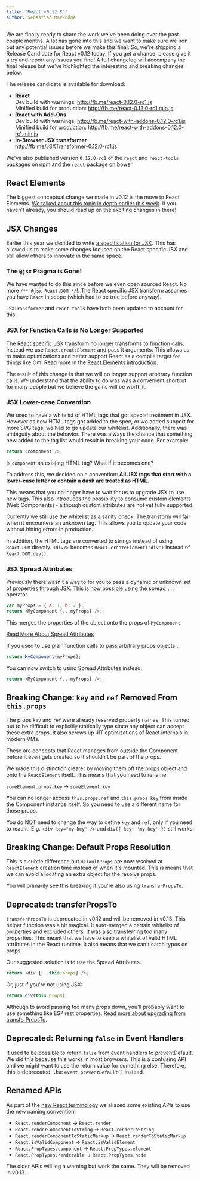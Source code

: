 ```yaml
---
title: "React v0.12 RC"
author: Sebastian Markbåge
---
```


We are finally ready to share the work we've been doing over the past couple months. A lot has gone into this and we want to make sure we iron out any potential issues before we make this final. So, we're shipping a Release Candidate for React v0.12 today. If you get a chance, please give it a try and report any issues you find! A full changelog will accompany the final release but we've highlighted the interesting and breaking changes below.


The release candidate is available for download:

* **React**  
  Dev build with warnings: <http://fb.me/react-0.12.0-rc1.js>  
  Minified build for production: <http://fb.me/react-0.12.0-rc1.min.js>  
* **React with Add-Ons**  
  Dev build with warnings: <http://fb.me/react-with-addons-0.12.0-rc1.js>  
  Minified build for production: <http://fb.me/react-with-addons-0.12.0-rc1.min.js>  
* **In-Browser JSX transformer**  
  <http://fb.me/JSXTransformer-0.12.0-rc1.js>

We've also published version `0.12.0-rc1` of the `react` and `react-tools` packages on npm and the `react` package on bower.


## React Elements

The biggest conceptual change we made in v0.12 is the move to React Elements. [We talked about this topic in depth earlier this week](/react/blog/2014/10/14/introducting-react-elements.html). If you haven't already, you should read up on the exciting changes in there!


## JSX Changes

Earlier this year we decided to write [a specification for JSX](http://facebook.github.io/jsx/). This has allowed us to make some changes focused on the React specific JSX and still allow others to innovate in the same space.


### The `@jsx` Pragma is Gone!

We have wanted to do this since before we even open sourced React. No more `/** @jsx React.DOM */`!. The React specific JSX transform assumes you have `React` in scope (which had to be true before anyway).

`JSXTransformer` and `react-tools` have both been updated to account for this.


### JSX for Function Calls is No Longer Supported

The React specific JSX transform no longer transforms to function calls. Instead we use `React.createElement` and pass it arguments. This allows us to make optimizations and better support React as a compile target for things like Om. Read more in the [React Elements introduction](/react/blog/2014/10/14/introducting-react-elements.html).

The result of this change is that we will no longer support arbitrary function calls. We understand that the ability to do was was a convenient shortcut for many people but we believe the gains will be worth it.


### JSX Lower-case Convention

We used to have a whitelist of HTML tags that got special treatment in JSX. However as new HTML tags got added to the spec, or we added support for more SVG tags, we had to go update our whitelist. Additionally, there was ambiguity about the behavior. There was always the chance that something new added to the tag list would result in breaking your code. For example:

```javascript
return <component />;
```

Is `component` an existing HTML tag? What if it becomes one?

To address this, we decided on a convention: __All JSX tags that start with a lower-case letter or contain a dash are treated as HTML.__

This means that you no longer have to wait for us to upgrade JSX to use new tags. This also introduces the possibility to consume custom elements (Web Components) - although custom attributes are not yet fully supported.

Currently we still use the whitelist as a sanity check. The transform will fail when it encounters an unknown tag. This allows you to update your code without hitting errors in production.

In addition, the HTML tags are converted to strings instead of using `React.DOM` directly. `<div/>` becomes `React.createElement('div')` instead of `React.DOM.div()`.


### JSX Spread Attributes

Previously there wasn't a way to for you to pass a dynamic or unknown set of properties through JSX. This is now possible using the spread `...` operator.

```javascript
var myProps = { a: 1, b: 2 };
return <MyComponent {...myProps} />;
```

This merges the properties of the object onto the props of `MyComponent`.

[Read More About Spread Attributes](https://gist.github.com/sebmarkbage/07bbe37bc42b6d4aef81)

If you used to use plain function calls to pass arbitrary props objects...

```javascript
return MyComponent(myProps);
```

You can now switch to using Spread Attributes instead:

```javascript
return <MyComponent {...myProps} />;
```


## Breaking Change: `key` and `ref` Removed From `this.props`

The props `key` and `ref` were already reserved property names. This turned out to be difficult to explicitly statically type since any object can accept these extra props. It also screws up JIT optimizations of React internals in modern VMs.

These are concepts that React manages from outside the Component before it even gets created so it shouldn't be part of the props.

We made this distinction clearer by moving them off the props object and onto the `ReactElement` itself. This means that you need to rename:

`someElement.props.key` -> `someElement.key`

You can no longer access `this.props.ref` and `this.props.key` from inside the Component instance itself. So you need to use a different name for those props.

You do NOT need to change the way to define `key` and `ref`, only if you need to read it. E.g. `<div key="my-key" />` and `div({ key: 'my-key' })` still works.


## Breaking Change: Default Props Resolution

This is a subtle difference but `defaultProps` are now resolved at `ReactElement` creation time instead of when it's mounted. This is means that we can avoid allocating an extra object for the resolve props.

You will primarily see this breaking if you're also using `transferPropsTo`.


## Deprecated: transferPropsTo

`transferPropsTo` is deprecated in v0.12 and will be removed in v0.13. This helper function was a bit magical. It auto-merged a certain whitelist of properties and excluded others. It was also transferring too many properties. This meant that we have to keep a whitelist of valid HTML attributes in the React runtime. It also means that we can't catch typos on props.

Our suggested solution is to use the Spread Attributes.

```javascript
return <div {...this.props} />;
```

Or, just if you're not using JSX:

```javascript
return div(this.props);
```

Although to avoid passing too many props down, you'll probably want to use something like ES7 rest properties. [Read more about upgrading from transferPropsTo](https://gist.github.com/sebmarkbage/a6e220b7097eb3c79ab7).


## Deprecated: Returning `false` in Event Handlers

It used to be possible to return `false` from event handlers to preventDefault. We did this because this works in most browsers. This is a confusing API and we might want to use the return value for something else. Therefore, this is deprecated. Use `event.preventDefault()` instead.


## Renamed APIs

As part of the [new React terminology](https://gist.github.com/sebmarkbage/fcb1b6ab493b0c77d589) we aliased some existing APIs to use the new naming convention:

- `React.renderComponent` -> `React.render`
- `React.renderComponentToString` -> `React.renderToString`
- `React.renderComponentToStaticMarkup` -> `React.renderToStaticMarkup`
- `React.isValidComponent` -> `React.isValidElement`
- `React.PropTypes.component` -> `React.PropTypes.element`
- `React.PropTypes.renderable` -> `React.PropTypes.node`

The older APIs will log a warning but work the same. They will be removed in v0.13.


